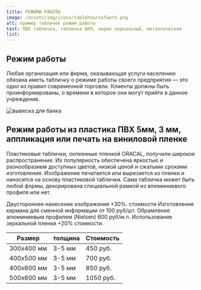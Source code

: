 ```yaml
---
title: РЕЖИМЫ РАБОТЫ
image: /assets/img/icons/tablehoursofwork.png
alt: пример табличек режим работы
text: ПВХ табличка, табличка АКП, акрил зеркальный, металлические
list:
---
```


<article>
<div class="greyBackground greyBackground__H1separatelineP">
	<h1>Режим работы</h1>
	<div class="columnsWimageNlinks_linebox">
		<div class="portfolio_separateLine"></div>
	</div>
	<p>Любая организация или фирма, оказывающая услуги населению обязана иметь табличку о режиме работы своего предприятия — это одно из правил современной торговли. Клиенты должны быть проинформированы, о времени в которое они могут прийти в данное учреждение.</p>
</div>
<div class="outsideAd_post">
<!-- верхнее изображение -->
  <img src="/assets/img/pic/tableworkhoursexample.png" alt="вывеска для банка" />
  <div class="outsideAd_post_text">
  <!-- заголовок -->
    <h1>Режим работы из пластика ПВХ 5мм, 3 мм, аппликация или печать на виниловой пленке</h1>
    <!-- абзац -->
    <p>
      Пластиковые таблички, оклеенные пленкой ORACAL, получили широкое распространение. Их популярность обеспечена яркостью и разнообразием доступных цветов, низкой ценой и сжатыми сроками изготовления. Изображение печатается или вырезается из пленки и наносится на основу пластиковой таблички. Сама табличка может быть любой формы, декорирована специальной рамкой из алюминиевого профиля или нет.
    </p>
    <p>
      Двустороннее нанесение изображения +30%. стоимости
Изготовление кармана для сменной информации от 100 руб/шт.
Обрамление алюминиевым профилем (Nielsen) 600 руб/м.п.
Использование зеркальной пленки +20% стоимости.
</p>

  </div>
</div>
<div class="tableContainer">
<table class="darkTable">
<thead>
<tr>
<th>Размер</th>
<th>толщина</th>
<th>Стоимость</th>
</tr>
</thead>
<tbody>
<tr>
<td>300х400 мм </td><td>3-5 мм</td><td>450 руб.</td></tr>
<tr>
<td>400х500 мм </td><td>3-5 мм</td><td>700 руб.</td></tr>
<tr>
<td>400х600 мм </td><td>3-5 мм</td><td>850 руб.</td></tr>
<tr>
<td>500х600 мм </td><td>3-5 мм</td><td>1050 руб.</td></tr>
</tbody>
</tr>
</table>
</div>
</article>
